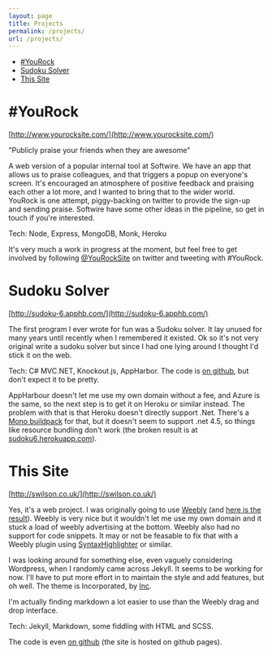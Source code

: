```yaml
---
layout: page
title: Projects
permalink: /projects/
url: /projects/
---
```


* [#YouRock](#yourock)
* [Sudoku Solver](#sudoku)
* [This Site](#thissite)

# <a name="yourock"></a>#YouRock
[http://www.yourocksite.com/](http://www.yourocksite.com/)

"Publicly praise your friends when they are awesome"

A web version of a popular internal tool at Softwire. We have an app that allows us to praise colleagues, and that triggers a popup on everyone's screen. It's encouraged an atmosphere of positive feedback and praising each other a lot more, and I wanted to bring that to the wider world. YouRock is one attempt, piggy-backing on twitter to provide the sign-up and sending praise. Softwire have some other ideas in the pipeline, so get in touch if you're interested.

Tech: Node, Express, MongoDB, Monk, Heroku

It's very much a work in progress at the moment, but feel free to get involved by following [@YouRockSite](http://twitter.com/YouRockSite) on twitter and tweeting with #YouRock.

# <a name="sudoky"></a>Sudoku Solver
[http://sudoku-6.apphb.com/](http://sudoku-6.apphb.com/)

The first program I ever wrote for fun was a Sudoku solver. It lay unused for many years until recently when I remembered it existed. Ok so it's not very original write a sudoku solver but since I had one lying around I thought I'd stick it on the web.

Tech: C# MVC.NET, Knockout.js, AppHarbor. The code is [on github](https://github.com/swilson96/sudoku-web-solver), but don't expect it to be pretty.

AppHarbour doesn't let me use my own domain without a fee, and Azure is the same, so the next step is to get it on Heroku or similar instead. The problem with that is that Heroku doesn't directly support .Net. There's a [Mono buildpack](https://github.com/friism/heroku-buildpack-mono) for that, but it doesn't seem to support .net 4.5, so things like resource bundling don't work (the broken result is at [sudoku6.herokuapp.com](http://sudoku6.herokuapp.com/)).

# <a name="thissite"></a>This Site
[http://swilson.co.uk/](http://swilson.co.uk/)

Yes, it's a web project. I was originally going to use [Weebly](http://www.weebly.com/) (and [here is the result](http://swilson96.weebly.com/)). Weebly is very nice but it wouldn't let me use my own domain and it stuck a load of weebly advertising at the bottom. Weebly also had no support for code snippets. It may or not be feasable to fix that with a Weebly plugin using [SyntaxHighlighter](http://alexgorbatchev.com/SyntaxHighlighter/) or similar.

I was looking around for something else, even vaguely considering Wordpress, when I randomly came across Jekyll. It seems to be working for now. I'll have to put more effort in to maintain the style and add features, but oh well. The theme is Incorporated, by [Inc](https://sendtoinc.com).

I'm actually finding markdown a lot easier to use than the Weebly drag and drop interface.

Tech: Jekyll, Markdown, some fiddling with HTML and SCSS.
 
The code is even [on github](https://github.com/swilson96/swilson96.github.io) (the site is hosted on github pages).